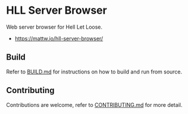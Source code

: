 # HLL Server Browser

Web server browser for Hell Let Loose.

- https://mattw.io/hll-server-browser/

## Build

Refer to [BUILD.md](./BUILD.md)
for instructions on how to build and run from source.

## Contributing

Contributions are welcome, refer
to [CONTRIBUTING.md](./CONTRIBUTING.md)
for more detail.
